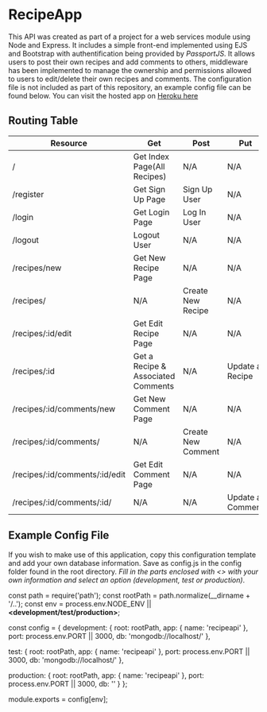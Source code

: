 # RecipeApp

This API was created as part of a project for a web services module using Node and Express. It includes a simple front-end implemented using EJS and 
Bootstrap with authentification being provided by *PassportJS*. It allows users to post their own recipes and add comments to others,
middleware has been implemented to manage the ownership and permissions allowed to users to edit/delete their own recipes and comments.
The configuration file is not included as part of this repository, an example config file can be found below.
You can visit the hosted app on [Heroku here](https://calm-bayou-87875.herokuapp.com/)


## Routing Table

|**Resource**                     |**Get**  	                        |**Post**   	    |**Put**   	       |**Delete**            |   	
|---	                          |---	                                |---	            |---	           |---	                  |
|/   	                          |Get Index Page(All Recipes)          |N/A   	            |N/A   	           |N/A                   |
|/register   	                  |Get Sign Up Page   	                |Sign Up User   	|N/A   	           |N/A                   |
|/login   	                      |Get Login Page   	                |Log In User   	    |N/A   	           |N/A                   |
|/logout   	                      |Logout User   	                    |N/A   	            |N/A   	           |N/A                   |
|/recipes/new                     |Get New Recipe Page   	            |N/A   	            |N/A   	           |N/A                   |
|/recipes/                        |N/A   	         	                |Create New Recipe  |N/A   	           |N/A                   |
|/recipes/:id/edit   	          |Get Edit Recipe Page                 |N/A   	            |N/A   	           |N/A                   |
|/recipes/:id   	              |Get a Recipe & Associated Comments   |N/A                |Update a Recipe   |Delete a Recipe       |
|/recipes/:id/comments/new   	  |Get New Comment Page   	            |N/A   	            |N/A   	           |N/A   	              |
|/recipes/:id/comments/   	      |N/A   	                            |Create New Comment |N/A   	           |N/A   	              |
|/recipes/:id/comments/:id/edit   |Get Edit Comment Page   	            |N/A   	            |N/A   	           |N/A   	              |
|/recipes/:id/comments/:id/       |N/A   	                            |N/A  	            |Update a Comment  |Delete a Comment   	  |

## Example Config File

If you wish to make use of this application, copy this configuration template and add your own database information. Save as config.js in the config folder found in the root directory.
*Fill in the parts enclosed with <> with your own information and select an option (development, test or production)*.

const path = require('path');
const rootPath = path.normalize(__dirname + '/..');
const env = process.env.NODE_ENV || **<development/test/production>**;

const config = {
  development: {
    root: rootPath,
    app: {
      name: 'recipeapi'
    },
    port: process.env.PORT || 3000,
    db: 'mongodb://localhost/**<dev database>**'
  },

  test: {
    root: rootPath,
    app: {
      name: 'recipeapi'
    },
    port: process.env.PORT || 3000,
    db: 'mongodb://localhost/**<test database>**'
  },

  production: {
    root: rootPath,
    app: {
      name: 'recipeapi'
    },
    port: process.env.PORT || 3000,
    db: '**<production database>**'
  }
};

module.exports = config[env];